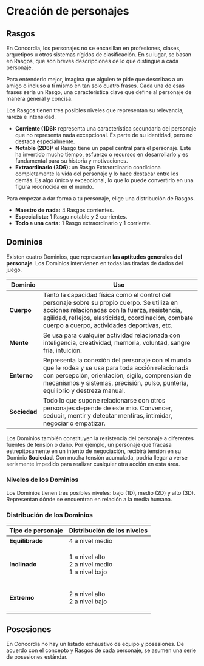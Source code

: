 # Creación de personajes

## Rasgos

En Concordia, los personajes no se encasillan en profesiones, clases, arquetipos u otros sistemas rígidos de clasificación. En su lugar, se basan en Rasgos, que son breves descripciones de lo que distingue a cada personaje.

Para entenderlo mejor, imagina que alguien te pide que describas a un amigo o incluso a ti mismo en tan solo cuatro frases. Cada una de esas frases sería un Rasgo, una característica clave que define al personaje de manera general y concisa.

Los Rasgos tienen tres posibles niveles que representan su relevancia, rareza e intensidad.

* **Corriente (1D6):** representa una característica secundaria del personaje que no representa nada excepcional. Es parte de su identidad, pero no destaca especialmente.
* **Notable (2D6):** el Rasgo tiene un papel central para el personaje. Este ha invertido mucho tiempo, esfuerzo o recursos en desarrollarlo y es fundamental para su historia y motivaciones.
* **Extraordinario (3D6):** un Rasgo Extraordinario condiciona completamente la vida del personaje y lo hace destacar entre los demás. Es algo único y excepcional, lo que lo puede convertirlo en una figura reconocida en el mundo.

Para empezar a dar forma a tu personaje, elige una distribución de Rasgos.

* **Maestro de nada:** 4 Rasgos corrientes.
* **Especialista:** 1 Rasgo notable y 2 corrientes.
* **Todo a una carta:** 1 Rasgo extraordinario y 1 corriente.

## Dominios

Existen cuatro Dominios, que representan **las aptitudes generales del personaje**. Los Dominios intervienen en todas las tiradas de dados del juego.

| Dominio      | Uso                                                                                                                                                                                                                                                  |
| ------------ | ---------------------------------------------------------------------------------------------------------------------------------------------------------------------------------------------------------------------------------------------------- |
| **Cuerpo**   | Tanto la capacidad física como el control del personaje sobre su propio cuerpo. Se utiliza en acciones relacionadas con la fuerza, resistencia, agilidad, reflejos, elasticidad, coordinación, combate cuerpo a cuerpo, actividades deportivas, etc. |
| **Mente**    | Se usa para cualquier actividad relacionada con inteligencia, creatividad, memoria, voluntad, sangre fría, intuición.                                                                                                                                |
| **Entorno**  | Representa la conexión del personaje con el mundo que le rodea y se usa para toda acción relacionada con percepción, orientación, sigilo, comprensión de mecanismos y sistemas, precisión, pulso, puntería, equilibrio y destreza manual.            |
| **Sociedad** | Todo lo que supone relacionarse con otros personajes depende de este mio. Convencer, seducir, mentir y detectar mentiras, intimidar, negociar o empatizar.                                                                                           |

Los Dominios también constituyen la resistencia del personaje a diferentes fuentes de tensión o daño. Por ejemplo, un personaje que fracasa estrepitosamente en un intento de negociación, recibirá tensión en su Dominio **Sociedad**. Con mucha tensión acumulada, podría llegar a verse seriamente impedido para realizar cualquier otra acción en esta área.

### **Niveles de los Dominios**

Los Dominios tienen tres posibles niveles: bajo (1D), medio (2D) y alto (3D). Representan dónde se encuentran en relación a la media humana.

### **Distribución de los Dominios**

| Tipo de personaje | Distribución de los niveles                                |
| ----------------- | ---------------------------------------------------------- |
| **Equilibrado**   | 4 a nivel medio                                            |
| **Inclinado**     | <p>1 a nivel alto<br>2 a nivel medio<br>1 a nivel bajo</p> |
| **Extremo**       | <p>2 a nivel alto<br>2 a nivel bajo</p>                    |

## Posesiones

En Concordia no hay un listado exhaustivo de equipo y posesiones. De acuerdo con el concepto y Rasgos de cada personaje, se asumen una serie de posesiones estándar.
